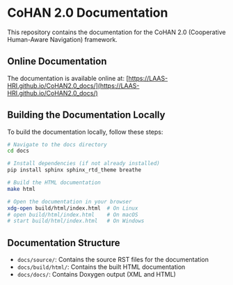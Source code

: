 # CoHAN 2.0 Documentation

This repository contains the documentation for the CoHAN 2.0 (Cooperative Human-Aware Navigation) framework.

## Online Documentation

The documentation is available online at: [https://LAAS-HRI.github.io/CoHAN2.0_docs/](https://LAAS-HRI.github.io/CoHAN2.0_docs/)

## Building the Documentation Locally

To build the documentation locally, follow these steps:

```bash
# Navigate to the docs directory
cd docs

# Install dependencies (if not already installed)
pip install sphinx sphinx_rtd_theme breathe

# Build the HTML documentation
make html

# Open the documentation in your browser
xdg-open build/html/index.html  # On Linux
# open build/html/index.html    # On macOS
# start build/html/index.html   # On Windows
```

## Documentation Structure

- `docs/source/`: Contains the source RST files for the documentation
- `docs/build/html/`: Contains the built HTML documentation
- `docs/docs/`: Contains Doxygen output (XML and HTML)
